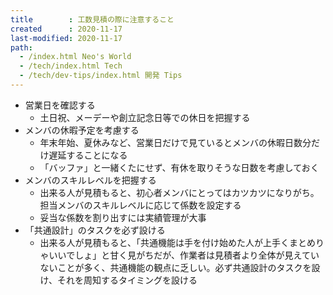```yaml
---
title        : 工数見積の際に注意すること
created      : 2020-11-17
last-modified: 2020-11-17
path:
  - /index.html Neo's World
  - /tech/index.html Tech
  - /tech/dev-tips/index.html 開発 Tips
---
```


- 営業日を確認する
  - 土日祝、メーデーや創立記念日等での休日を把握する
- メンバの休暇予定を考慮する
  - 年末年始、夏休みなど、営業日だけで見ているとメンバの休暇日数分だけ遅延することになる
  - 「バッファ」と一緒くたにせず、有休を取りそうな日数を考慮しておく
- メンバのスキルレベルを把握する
  - 出来る人が見積もると、初心者メンバにとってはカツカツになりがち。担当メンバのスキルレベルに応じて係数を設定する
  - 妥当な係数を割り出すには実績管理が大事
- 「共通設計」のタスクを必ず設ける
  - 出来る人が見積もると、「共通機能は手を付け始めた人が上手くまとめりゃいいでしょ」と甘く見がちだが、作業者は見積者より全体が見えていないことが多く、共通機能の観点に乏しい。必ず共通設計のタスクを設け、それを周知するタイミングを設ける
